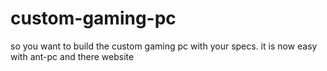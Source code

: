 # custom-gaming-pc
so you want to build the custom gaming pc with your specs. it is now easy with ant-pc and there website
